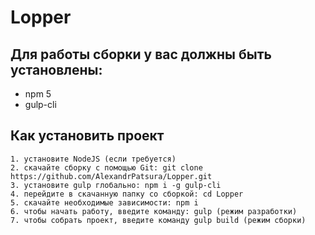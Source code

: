# Lopper

## Для работы сборки у вас должны быть установлены:

+ npm 5
+ gulp-cli

## Как установить проект

    1. установите NodeJS (если требуется)
    2. скачайте сборку с помощью Git: git clone https://github.com/AlexandrPatsura/Lopper.git
    3. установите gulp глобально: npm i -g gulp-cli
    4. перейдите в скачанную папку со сборкой: cd Lopper
    5. скачайте необходимые зависимости: npm i
    6. чтобы начать работу, введите команду: gulp (режим разработки)
    7. чтобы собрать проект, введите команду gulp build (режим сборки)
